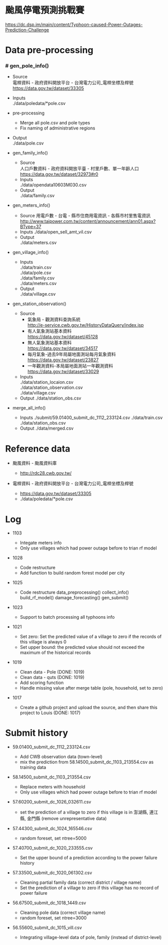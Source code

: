 # 颱風停電預測挑戰賽
  https://dc.dsp.im/main/content/Typhoon-caused-Power-Outages-Prediction-Challenge

# Data pre-processing
### # gen_pole_info()
* Source  
  電桿資料 - 政府資料開放平台 - 台灣電力公司_電桿坐標及桿號  
  https://data.gov.tw/dataset/33305      
* Inputs  
  ./data/poledata/*pole.csv  
* pre-processing  
  - Merge all pole.csv and pole types  
  - Fix naming of administrative regions  
* Output  
  ./data/pole.csv

* gen_family_info()
  - Source  
    人口戶數資料 - 政府資料開放平臺 - 村里戶數、單一年齡人口
    https://data.gov.tw/dataset/32973#r0
  - Inputs  
    ./data/opendata10603M030.csv
  - Output  
    ./data/family.csv

* gen_meters_info()
  - Source
    用電戶數 - 台電 - 縣市住商用電資訊 - 各縣市村里售電資訊
    http://www.taipower.com.tw/content/announcement/ann01.aspx?BType=37
  - Inputs
    ./data/open_sell_amt_vil.csv
  - Output  
    ./data/meters.csv

* gen_village_info()
  - Inputs  
    ./data/train.csv  
    ./data/pole.csv  
    ./data/family.csv  
    ./data/meters.csv  
  - Output  
    ./data/village.csv

* gen_station_observation()
  - Source  
    - 氣象局 - 觀測資料查詢系統  
      http://e-service.cwb.gov.tw/HistoryDataQuery/index.jsp  
    - 有人氣象測站基本資料  
      https://data.gov.tw/dataset/45128  
    - 無人氣象測站基本資料  
      https://data.gov.tw/dataset/34517  
    - 每月氣象-過去9年局屬地面測站每月氣象資料  
      https://data.gov.tw/dataset/23827  
    - 一年觀測資料-本局屬地面測站一年觀測資料  
      https://data.gov.tw/dataset/33029   
  - Inputs  
    ./data/station_locaion.csv  
    ./data/station_observation.csv  
    ./data/village.csv
  - Output
    ./data/station_obs.csv

* merge_all_info()
  - Inputs
    ./submit/59.01400_submit_dc_1112_233124.csv
    ./data/train.csv
    ./data/station_obs.csv
  - Output
    ./data/merged.csv

# Reference data
* 颱風資料 - 颱風資料庫
  - http://rdc28.cwb.gov.tw/

* 電桿資料 - 政府資料開放平台 - 台灣電力公司_電桿坐標及桿號
  - https://data.gov.tw/dataset/33305
  - ./data/poledata/*pole.csv


# Log
* 1103
  - Integate meters info
  - Only use villages which had power outage before to trian rf model

* 1028
  - Code restructure
  - Add function to build random forest model per city

* 1025
  - Code restructure
    data_preprocessing()
    collect_info()
    build_rf_model()
    damage_forecasting()
    gen_submit()

* 1023
  - Support to batch processing all typhoons info

* 1021
  - Set zero: Set the predicted value of a village to zero if the records of this village is always 0
  - Set upper bound: the predicted value should not exceed the maximum of the historical records

* 1019
  - Clean data - Pole (DONE: 1019)
  - Clean data - quts (DONE: 1019)
  - Add scoring function
  - Handle missing value after merge table (pole, household, set to zero)

* 1017
  - Create a github project and upload the source, and then share this project to Louis (DONE: 1017)

# Submit history
* 59.01400_submit_dc_1112_233124.csv
  - Add CWB observation data (town-level)
  - mix the prediction from 58.14500_submit_dc_1103_213554.csv as training data

* 58.14500_submit_dc_1103_213554.csv
  - Replace meters with household
  - Only use villages which had power outage before to trian rf model

* 57.60200_submit_dc_1026_032611.csv
  - set the prediction of a village to zero if this village is in 澎湖縣, 連江縣, 金門縣 (remove unrepresentative data)

* 57.44300_submit_dc_1024_165546.csv
  - random foreset, set ntree=5000

* 57.40700_submit_dc_1020_233555.csv
  - Set the upper bound of a prediction according to the power failure history

* 57.33500_submit_dc_1020_061302.csv
  - Cleaning partial family data (correct district / village name)
  - Set the prediction of a village to zero if this village has no record of power failure

* 56.67500_submit_dc_1018_1449.csv
  - Cleaning pole data (correct village name)
  - random foreset, set ntree=3000

* 56.55600_submit_dc_1015_vill.csv
  - Integrating village-level data of pole, family (instead of district-level)

